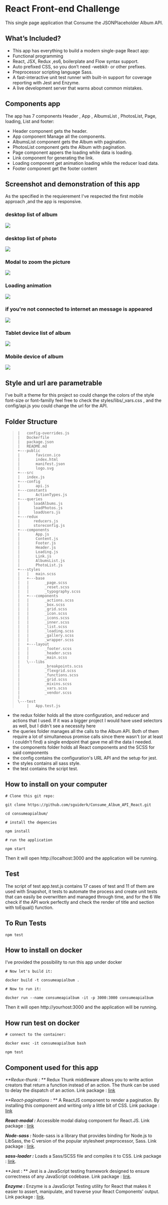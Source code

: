 # React Front-end Challenge
This single page application that Consume the JSONPlaceholder Album API.
## What’s Included?
* This app has everything to build a modern single-page React app:
* Functional programming 
* React, JSX, Redux ,es6, boilerplate and Flow syntax support.
* Auto prefixed CSS, so you don’t need -webkit- or other prefixes.
* Preprocessor scripting language Sass.
* A fast-interactive unit test runner with built-in support for coverage reporting with Jest and Enzyme.
* A live development server that warns about common mistakes.

## Components app 
The app has 7 components Header , App , AlbumsList , PhotosList, Page, loading, List and footer:
* Header component gets the header.
* App component Manage all the components.
* AlbumsList component gets the Album with pagination.
* PhotosList component gets the Album with pagination.
* Page component appers the loading while data is loading.
* Link component for generating the link.
* Loading component get animation loading while the reducer load data.
* Footer  component get the footer content

## Screenshot and demonstration of this app 

As the specified in the requierement I've respected the first mobile approach 
,and the app is responsive.

### desktop list of album 
![](https://i.imgur.com/wImkr5Oh.png)
### desktop list of photo 
![](https://i.imgur.com/ZQTA3tSh.png)
### Modal to zoom the picture
![](https://i.imgur.com/g5Prbpsh.png)
### Loading animation
![](https://i.imgur.com/YaA1T8Kh.png)
### if you're not connected to internet an message is appeared 
![](https://i.imgur.com/4AMi8Dzh.png)
### Tablet device list of album 
![](https://i.imgur.com/xg69o1ih.png)
### Mobile device of album 
![](https://i.imgur.com/vduzNduh.png)

## Style and url are parametrable

I've built a theme for this project so could change the colors of the style font-size 
or font-familly feel free to check the styles/libs/_vars.css
, and the config/api.js you could change the url for the API.

## Folder Structure
>
>     |   config-overrides.js
>     |   Dockerfile
>     |   package.json
>     |   README.md
>     +---public
>     |       favicon.ico
>     |       index.html
>     |       manifest.json
>     |       logo.svg
>     +---src
>     |   index.js
>     +---config
>     |       api.js
>     +---constants
>     |       ActionTypes.js
>     +---queries
>     |      loadAlbums.js
>     |      loadPhotos.js
>     |      loadUsers.js
>     +---redux
>     |      reducers.js
>     |      storeconfig.js
>     +---components
>     |       App.js
>     |       Content.js
>     |       Footer.js
>     |       Header.js
>     |       Loading.js
>     |       Link.js
>     |       AlbumsList.js
>     |       PhotoList.js
>     +---styles
>     |   |   main.scss
>     |   +---base
>     |   |       _page.scss
>     |   |       _reset.scss
>     |   |       _typography.scss
>     |   +---components
>     |   |       _actions.scss
>     |   |       _box.scss
>     |   |       _grid.scss
>     |   |       _icon.scss
>     |   |       _icons.scss
>     |   |       _inner.scss
>     |   |       _list.scss
>     |   |       _loading.scss
>     |   |       _gallery.scss
>     |   |       _wrapper.scss
>     |   +---layout
>     |   |       _footer.scss
>     |   |       _header.scss
>     |   |       _main.scss
>     |   \---libs
>     |           _breakpoints.scss
>     |           _flexgrid.scss
>     |           _functions.scss
>     |           _grid.scss
>     |           _mixins.scss
>     |           _vars.scss
>     |           _vendor.scss
>     |           
>     \---test
>         |   App.test.js
>              

 

* the redux folder holds all the store configuration, and reducer and actions that I used. If it was a bigger project I would have used selectors as well, but I didn't see a necessity here
* the  queries folder manages all the calls to the Album API. Both of them require a lot of simultaneous promise calls since there wasn't (or at least I couldn't find) a single endpoint that gave me all the data I needed.
* the components folder holds all React components and the SCSS for said components
* the config contains the configuration's URL API and the setup for jest. 
* the styles contains all sass style.
* the test contains the script test.


## How to install on your computer

`# Clone this git repo:`

`git clone https://github.com/sguiderk/Consume_Album_API_React.git`

`cd consumeapialbum/`

`# install the depencies `

`npm install`

`# run the application `

`npm start `

Then it will open http://localhost:3000 and the application will be running.

## Test

The script of test app.test.js contains 17 cases of test and 11 of them are used with
Snapshot, it tests to automate the process and create unit tests that can easily be overwritten and managed through time, and for the 6 We check if the API work perfectly and check the render of title and section with toEqual() function.

## To Run Tests

`npm test`


## How to install on docker

I’ve provided the possibility to run this app under docker 

`# Now let's build it:`

`docker build -t consumeapialbum .`

`# Now to run it:`

`docker run --name consumeapialbum -it -p 3000:3000 consumeapialbum`

Then it will open http://yourhost:3000 and the application will be running.

## How run test on docker

`# connect to the container:`

`docker exec -it consumeapialbum bash`

`npm test`

## Component used for this app

_**Redux-thunk : **_ Redux Thunk middleware allows you to write action creators that return a function instead of an action. The thunk can be used to delay the dispatch of an action.
Link package : [link](https://www.npmjs.com/package/redux-thunk)

_**React-paginations : **_ A ReactJS component to render a pagination. By installing this component and writing only a little bit of CSS.
Link package : [link](https://www.npmjs.com/package/@trendmicro/react-paginations)

_**React-modal :**_ Accessible modal dialog component for React.JS.
Link package :  [link](https://www.npmjs.com/package/react-modal)

_**Node-sass :**_ Node-sass is a library that provides binding for Node.js to LibSass, the C version of the popular stylesheet preprocessor, Sass.
Link package :  [link](https://www.npmjs.com/package/node-sass).

_**sass-loader :**_ Loads a Sass/SCSS file and compiles it to CSS.
Link package :  [link](https://www.npmjs.com/package/sass-loader).

**Jest  : ** Jest is a JavaScript testing framework designed to ensure correctness of any JavaScript codebase.
Link package :  [link](https://www.npmjs.com/package/jest).

_**Enzyme :**_ Enzyme is a JavaScript Testing utility for React that makes it easier to assert, manipulate, and traverse your React Components' output.
Link package :  [link](https://www.npmjs.com/package/enzyme).






